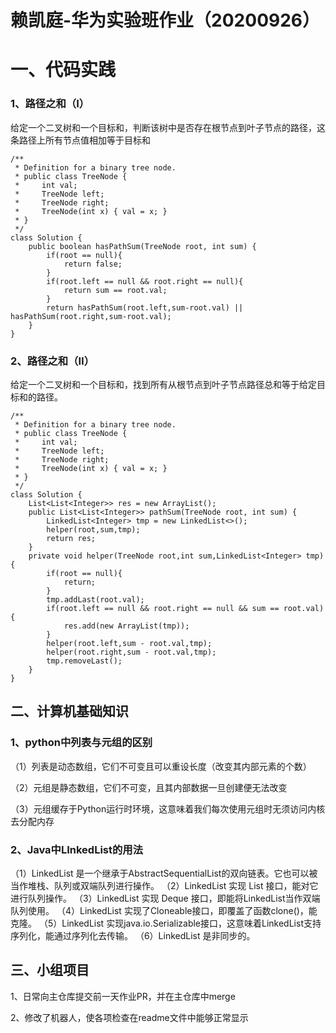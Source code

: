 # 赖凯庭-华为实验班作业（20200926）

# 一、代码实践

### 1、路径之和（Ⅰ）

给定一个二叉树和一个目标和，判断该树中是否存在根节点到叶子节点的路径，这条路径上所有节点值相加等于目标和

```
/**
 * Definition for a binary tree node.
 * public class TreeNode {
 *     int val;
 *     TreeNode left;
 *     TreeNode right;
 *     TreeNode(int x) { val = x; }
 * }
 */
class Solution {
    public boolean hasPathSum(TreeNode root, int sum) {
        if(root == null){
            return false;
        }
        if(root.left == null && root.right == null){
            return sum == root.val;
        }
        return hasPathSum(root.left,sum-root.val) || hasPathSum(root.right,sum-root.val);
    }
}
```



### 2、路径之和（Ⅱ）

给定一个二叉树和一个目标和，找到所有从根节点到叶子节点路径总和等于给定目标和的路径。

```
/**
 * Definition for a binary tree node.
 * public class TreeNode {
 *     int val;
 *     TreeNode left;
 *     TreeNode right;
 *     TreeNode(int x) { val = x; }
 * }
 */
class Solution {
    List<List<Integer>> res = new ArrayList();
    public List<List<Integer>> pathSum(TreeNode root, int sum) {
        LinkedList<Integer> tmp = new LinkedList<>();
        helper(root,sum,tmp);
        return res;
    }
    private void helper(TreeNode root,int sum,LinkedList<Integer> tmp){
        if(root == null){
            return;
        }
        tmp.addLast(root.val);
        if(root.left == null && root.right == null && sum == root.val){
            res.add(new ArrayList(tmp));
        }
        helper(root.left,sum - root.val,tmp);
        helper(root.right,sum - root.val,tmp);
        tmp.removeLast();
    }
}
```

## 二、计算机基础知识

### 1、python中列表与元组的区别

（1）列表是动态数组，它们不可变且可以重设长度（改变其内部元素的个数）

（2）元组是静态数组，它们不可变，且其内部数据一旦创建便无法改变

（3）元组缓存于Python运行时环境，这意味着我们每次使用元组时无须访问内核去分配内存

### 2、Java中LInkedList的用法

（1）LinkedList 是一个继承于AbstractSequentialList的双向链表。它也可以被当作堆栈、队列或双端队列进行操作。
（2）LinkedList 实现 List 接口，能对它进行队列操作。
（3）LinkedList 实现 Deque 接口，即能将LinkedList当作双端队列使用。
（4）LinkedList 实现了Cloneable接口，即覆盖了函数clone()，能克隆。
（5）LinkedList 实现java.io.Serializable接口，这意味着LinkedList支持序列化，能通过序列化去传输。
（6）LinkedList 是非同步的。

## 三、小组项目

1、日常向主仓库提交前一天作业PR，并在主仓库中merge

2、修改了机器人，使各项检查在readme文件中能够正常显示